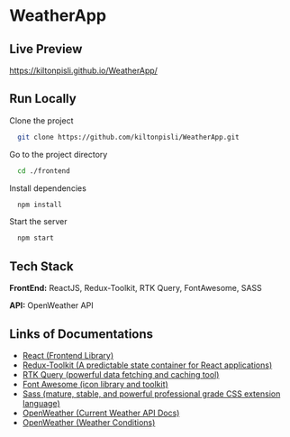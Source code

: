 # WeatherApp

## Live Preview
https://kiltonpisli.github.io/WeatherApp/

## Run Locally

Clone the project

```bash
  git clone https://github.com/kiltonpisli/WeatherApp.git
```

Go to the project directory

```bash
  cd ./frontend
```

Install dependencies

```bash
  npm install
```

Start the server

```bash
  npm start
```

## Tech Stack

**FrontEnd:** ReactJS, Redux-Toolkit, RTK Query, FontAwesome, SASS

**API:** OpenWeather API

## Links of Documentations
- [React (Frontend Library)](https://reactjs.org/)
- [Redux-Toolkit (A predictable state container for React applications)](https://redux-toolkit.js.org/)
- [RTK Query (powerful data fetching and caching tool)](https://redux-toolkit.js.org/rtk-query/overview)
- [Font Awesome (icon library and toolkit)](https://fontawesome.com/v5/docs/web/use-with/react)
- [Sass (mature, stable, and powerful professional grade CSS extension language)](https://sass-lang.com/)
- [OpenWeather (Current Weather API Docs)](https://openweathermap.org/current)
- [OpenWeather (Weather Conditions)](https://openweathermap.org/weather-conditions)

